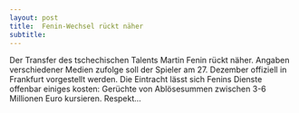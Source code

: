 ```yaml
---
layout: post
title:  Fenin-Wechsel rückt näher
subtitle:  
---
```


Der Transfer des tschechischen Talents Martin Fenin rückt näher. Angaben verschiedener Medien zufolge soll der Spieler am 27. Dezember offiziell in Frankfurt vorgestellt werden. Die Eintracht lässt sich Fenins Dienste offenbar einiges kosten: Gerüchte von Ablösesummen zwischen 3-6 Millionen Euro kursieren. Respekt...


